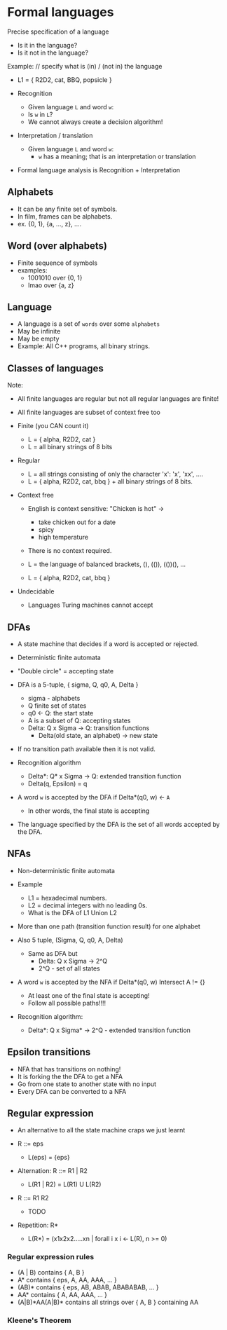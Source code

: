 # Formal languages

Precise specification of a language

* Is it in the language?
* Is it not in the language?

Example:
// specify what is (in) / (not in) the language
* L1 = { R2D2, cat, BBQ, popsicle }

* Recognition
  * Given language `L` and word `w`:
  * Is `w` in `L`?
  * We cannot always create a decision algorithm!

* Interpretation / translation
  * Given language `L` and word `w`:
    * `w` has a meaning; that is an interpretation or translation

* Formal language analysis is Recognition + Interpretation

## Alphabets

* It can be any finite set of symbols.
* In film, frames can be alphabets.
* ex. {0, 1}, {a, ..., z}, ....

## Word (over alphabets)

* Finite sequence of symbols
* examples:
  * 1001010 over {0, 1}
  * lmao over {a, z}


## Language

* A language is a set of `words` over some `alphabets`
* May be infinite
* May be empty
* Example: All C++ programs, all binary strings.

## Classes of languages

Note:
* All finite languages are regular but not all regular languages are finite!
* All finite languages are subset of context free too

* Finite (you CAN count it)
  * L = { alpha, R2D2, cat }
  * L = all binary strings of 8 bits

* Regular
  * L = all strings consisting of only the character 'x': 'x', 'xx', ....
  * L = { alpha, R2D2, cat, bbq } + all binary strings of 8 bits.

* Context free
  * English is context sensitive: "Chicken is hot" ->
    * take chicken out for a date
    * spicy
    * high temperature

  * There is no context required.
  * L = the language of balanced brackets, (), (()), (())(), ...
  * L = { alpha, R2D2, cat, bbq }

* Undecidable
  * Languages Turing machines cannot accept

## DFAs

* A state machine that decides if a word is accepted or rejected.
* Deterministic finite automata
* "Double circle" = accepting state

* DFA is a 5-tuple, { sigma, Q, q0, A, Delta }
  * sigma - alphabets
  * Q finite set of states
  * q0 <- Q: the start state
  * A is a subset of Q: accepting states
  * Delta: Q x Sigma -> Q: transition functions
    * Delta(old state, an alphabet) -> new state

* If no transition path available then it is not valid.

* Recognition algorithm
  * Delta\*: Q\* x Sigma -> Q: extended transition function
  * Delta(q, Epsilon) = q

* A word `w` is accepted by the DFA if Delta\*(q0, w) <- `A`
  * In other words, the final state is accepting
* The language specified by the DFA is the set of all words accepted by the DFA.

## NFAs

* Non-deterministic finite automata

* Example
  * L1 = hexadecimal numbers.
  * L2 = decimal integers with no leading 0s.
  * What is the DFA of L1 Union L2

* More than one path (transition function result) for one alphabet

* Also 5 tuple, (Sigma, Q, q0, A, Delta)
  * Same as DFA but
    * Delta: Q x Sigma -> 2^Q
    * 2^Q - set of all states

* A word `w` is accepted by the NFA if Delta\*(q0, w) Intersect A != {}
  * At least one of the final state is accepting!
  * Follow all possible paths!!!!

* Recognition algorithm:
  * Delta\*: Q x Sigma\* -> 2^Q - extended transition function

## Epsilon transitions

* NFA that has transitions on nothing!
* It is forking the the DFA to get a NFA
* Go from one state to another state with no input
* Every DFA can be converted to a NFA

## Regular expression

* An alternative to all the state machine craps we just learnt

* R ::= eps
  * L(eps) = {eps}

* Alternation: R ::= R1 | R2
  * L(R1 | R2) = L(R1) U L(R2)

* R ::= R1 R2
  * TODO

* Repetition: R\*
  * L(R\*) = (x1x2x2.....xn | forall i x i <- L(R), n >= 0)

### Regular expression rules

* (A | B) contains { A, B }
* A\* contains { eps, A, AA, AAA, ... }
* (AB)\* contains { eps, AB, ABAB, ABABABAB, ... }
* AA\* contains { A, AA, AAA, ... }
* (A|B)\*AA(A|B)\* contains all strings over { A, B } containing AA

### Kleene's Theorem
